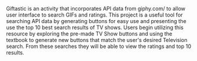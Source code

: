 Giftastic is an activity that incorporates API data from giphy.com/ to allow user interface to search GIFs and ratings. This project is a useful tool for searching API data by generating buttons for easy use and presenting the use the top 10 best search results of TV shows. Users begin utilizing this resource by exploring the pre-made TV Show buttons and using the textbook to generate new buttons that match the user's desired Television search. From these searches they will be able to view the ratings and top 10 results.
